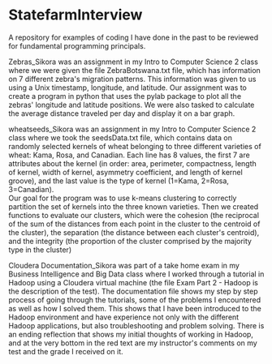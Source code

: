 # StatefarmInterview
A repository for examples of coding I have done in the past to be reviewed for fundamental programming principals.

Zebras_Sikora was an assignment in my Intro to Computer Science 2 
class where we were given the file ZebraBotswana.txt file, 
which has information on 7 different zebra's migration patterns.
This information was given to us using a Unix timestamp, longitude, and latitude.
Our assignment was to create a program in python that uses the pylab package to plot all the zebras' longitude and latitude positions.
We were also tasked to calculate the average distance traveled per day and display it on a bar graph.

wheatseeds_Sikora was an assignment in my Intro to Computer Science 2 class where we took the seedsData.txt file,
which contains data on randomly selected kernels of wheat belonging to three different varieties of wheat: Kama, Rosa, and Canadian.
Each line has 8 values, the first 7 are attributes about the kernel 
(in order: area, perimeter, compactness, length of kernel, width of kernel, asymmetry coefficient, and length of kernel groove), 
and the last value is the type of kernel (1=Kama, 2=Rosa, 3=Canadian).  
Our goal for the program was to use k-means clustering to correctly partition the set of kernels into the three known varieties.
Then we created functions to evaluate our clusters, which were the cohesion (the reciprocal of the sum of the distances from each
point in the cluster to the centroid of the cluster), the separation (the distance between each cluster's centroid), 
and the integrity (the proportion of the cluster comprised by the majority type in the cluster)

Cloudera Documentation_Sikora was part of a take home exam in my Business Intelligence and Big Data class where
I worked through a tutorial in Hadoop using a Cloudera virtual machine (the file Exam Part 2 - Hadoop is the description of the test).
The documentation file shows my step by step process of going through the tutorials, some of the problems I encountered as well as
how I solved them.  This shows that I have been introduced to the Hadoop environment and have experience not only with the different 
Hadoop applications, but also troubleshooting and problem solving.  There is an ending reflection that shows my initial thoughts of
working in Hadoop, and at the very bottom in the red text are my instructor's comments on my test and the grade I received on it.
